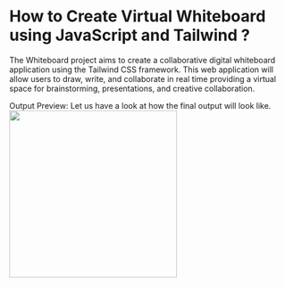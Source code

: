 # How to Create Virtual Whiteboard using JavaScript and Tailwind ?
The Whiteboard project aims to create a collaborative digital whiteboard application using the Tailwind CSS framework. This web application will allow users to draw, write, and collaborate in real time providing a virtual space for brainstorming, presentations, and creative collaboration.

Output Preview: Let us have a look at how the final output will look like.
<img src="https://media.geeksforgeeks.org/wp-content/uploads/20240220180749/vw11vw.png" width="300px">
